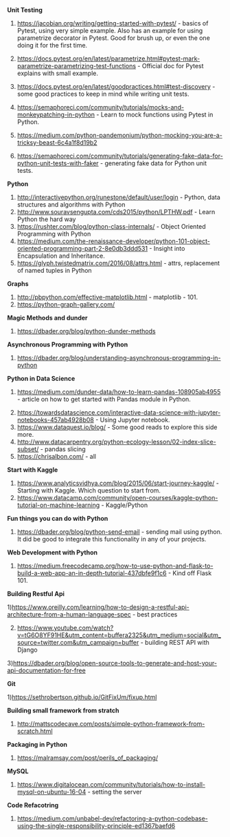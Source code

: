 **Unit Testing**

1) https://jacobian.org/writing/getting-started-with-pytest/ - basics of Pytest, using very simple example. Also has an example
for using parametrize decorator in Pytest. Good for brush up, or even the one doing it for the first time.

2) https://docs.pytest.org/en/latest/parametrize.html#pytest-mark-parametrize-parametrizing-test-functions - Official doc 
for Pytest explains with small example.

3) https://docs.pytest.org/en/latest/goodpractices.html#test-discovery - some good practices to keep in mind while writing
unit tests.

4) https://semaphoreci.com/community/tutorials/mocks-and-monkeypatching-in-python - Learn to mock functions using Pytest in Python.

5) https://medium.com/python-pandemonium/python-mocking-you-are-a-tricksy-beast-6c4a1f8d19b2

6) https://semaphoreci.com/community/tutorials/generating-fake-data-for-python-unit-tests-with-faker - generating fake data for Python unit tests.


**Python**

1) http://interactivepython.org/runestone/default/user/login - Python, data structures and algorithms with Python
2) http://www.souravsengupta.com/cds2015/python/LPTHW.pdf -   Learn Python the hard way
3) https://rushter.com/blog/python-class-internals/ - Object Oriented Programming with Python
4) https://medium.com/the-renaissance-developer/python-101-object-oriented-programming-part-2-8e0db3ddd531 - Insight into Encapsulation and Inheritance.
5) https://glyph.twistedmatrix.com/2016/08/attrs.html - attrs, replacement of named tuples in Python

**Graphs**
1) http://pbpython.com/effective-matplotlib.html - matplotlib - 101.
2) https://python-graph-gallery.com/

**Magic Methods and dunder**
  1) https://dbader.org/blog/python-dunder-methods
  
**Asynchronous Programming with Python**

1) https://dbader.org/blog/understanding-asynchronous-programming-in-python 
  


**Python in Data Science**

1. https://medium.com/dunder-data/how-to-learn-pandas-108905ab4955 - article on how to get started with Pandas module in Python.
2) https://towardsdatascience.com/interactive-data-science-with-jupyter-notebooks-457ab4928b08 - Using Jupyter notebook.
3) https://www.dataquest.io/blog/ - Some good reads to explore this side more.
4) http://www.datacarpentry.org/python-ecology-lesson/02-index-slice-subset/ - pandas slicing
5) https://chrisalbon.com/ - all


**Start with Kaggle**

1) https://www.analyticsvidhya.com/blog/2015/06/start-journey-kaggle/ - Starting with Kaggle. Which question to start from.
2) https://www.datacamp.com/community/open-courses/kaggle-python-tutorial-on-machine-learning - Kaggle/Python


**Fun things you can do with Python**

1) https://dbader.org/blog/python-send-email - sending mail using python. It did be good to integrate this functionality in any of your projects. 

**Web Development with Python**

1) https://medium.freecodecamp.org/how-to-use-python-and-flask-to-build-a-web-app-an-in-depth-tutorial-437dbfe9f1c6 - Kind off Flask 101. 


**Building Restful Api**

1)https://www.oreilly.com/learning/how-to-design-a-restful-api-architecture-from-a-human-language-spec - best practices

2) https://www.youtube.com/watch?v=tG6O8YF91HE&utm_content=buffera2325&utm_medium=social&utm_source=twitter.com&utm_campaign=buffer - building REST API with Django

3)https://dbader.org/blog/open-source-tools-to-generate-and-host-your-api-documentation-for-free

**Git**

1)https://sethrobertson.github.io/GitFixUm/fixup.html

**Building small framework from stratch**

1) http://mattscodecave.com/posts/simple-python-framework-from-scratch.html

**Packaging in Python**

1) https://malramsay.com/post/perils_of_packaging/

**MySQL**
1) https://www.digitalocean.com/community/tutorials/how-to-install-mysql-on-ubuntu-16-04 - setting the server

**Code Refacotring**
1) https://medium.com/unbabel-dev/refactoring-a-python-codebase-using-the-single-responsibility-principle-ed1367baefd6 


